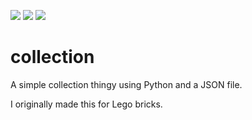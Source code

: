 ![](https://img.shields.io/badge/stable-1.0.2-f65) ![](https://img.shields.io/github/license/Anpang54/collection) ![](https://img.shields.io/badge/dependencies-none-3d2)

# collection
A simple collection thingy using Python and a JSON file.

I originally made this for Lego bricks.
